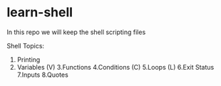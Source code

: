 # learn-shell

In this repo we will keep the shell scripting files

Shell Topics:

1. Printing
2. Variables (V)
3.Functions 
4.Conditions (C)
5.Loops (L)
6.Exit Status
7.Inputs
8.Quotes

